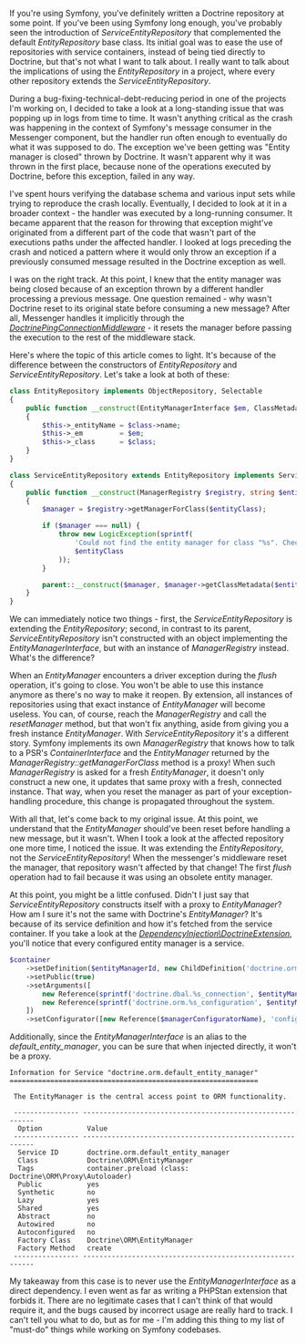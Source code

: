 [//]: # (TITLE: Using Doctrine's EntityRepository as a service is a bad idea)
[//]: # (DESCRIPTION: Why Doctrine's ServiceEntityRepository, and not EntityRepository, should be only be ever used as a service)
[//]: # (DATE: 2023-01-20)
[//]: # (TAGS: php, symfony, entity manager, service repository)

If you're using Symfony, you've definitely written a Doctrine repository at some point. If you've been using Symfony long enough, you've probably seen the introduction of *ServiceEntityRepository* that complemented the default *EntityRepository* base class. Its initial goal was to ease the use of repositories with service containers, instead of being tied directly to Doctrine, but that's not what I want to talk about. I really want to talk about the implications of using the *EntityRepository* in a project, where every other repository extends the *ServiceEntityRepository*.

During a bug-fixing-technical-debt-reducing period in one of the projects I'm working on, I decided to take a look at a long-standing issue that was popping up in logs from time to time. It wasn't anything critical as the crash was happening in the context of Symfony's message consumer in the Messenger component, but the handler run often enough to eventually do what it was supposed to do. The exception we've been getting was "Entity manager is closed" thrown by Doctrine. It wasn't apparent why it was thrown in the first place, because none of the operations executed by Doctrine, before this exception, failed in any way.

I've spent hours verifying the database schema and various input sets while trying to reproduce the crash locally. Eventually, I decided to look at it in a broader context - the handler was executed by a long-running consumer. It became apparent that the reason for throwing that exception might've originated from a different part of the code that wasn't part of the executions paths under the affected handler. I looked at logs preceding the crash and noticed a pattern where it would only throw an exception if a previously consumed message resulted in the Doctrine exception as well.

I was on the right track. At this point, I knew that the entity manager was being closed because of an exception thrown by a different handler processing a previous message. One question remained - why wasn't Doctrine reset to its original state before consuming a new message? After all, Messenger handles it implicitly through the [*DoctrinePingConnectionMiddleware*](https://github.com/symfony/doctrine-bridge/blob/5.4/Messenger/DoctrinePingConnectionMiddleware.php) - it resets the manager before passing the execution to the rest of the middleware stack.

Here's where the topic of this article comes to light. It's because of the difference between the constructors of *EntityRepository* and *ServiceEntityRepository*. Let's take a look at both of these:

```php
class EntityRepository implements ObjectRepository, Selectable
{
    public function __construct(EntityManagerInterface $em, ClassMetadata $class)
    {
        $this->_entityName = $class->name;
        $this->_em         = $em;
        $this->_class      = $class;
    }
}
```

```php
class ServiceEntityRepository extends EntityRepository implements ServiceEntityRepositoryInterface
{
    public function __construct(ManagerRegistry $registry, string $entityClass)
    {
        $manager = $registry->getManagerForClass($entityClass);

        if ($manager === null) {
            throw new LogicException(sprintf(
                'Could not find the entity manager for class "%s". Check your Doctrine configuration to make sure it is configured to load this entity’s metadata.',
                $entityClass
            ));
        }

        parent::__construct($manager, $manager->getClassMetadata($entityClass));
    }
}
```

We can immediately notice two things - first, the *ServiceEntityRepository* is extending the *EntityRepository*; second, in contrast to its parent, *ServiceEntityRepository* isn't constructed with an object implementing the *EntityManagerInterface*, but with an instance of *ManagerRegistry* instead. What's the difference?

When an *EntityManager* encounters a driver exception during the *flush* operation, it's going to close. You won't be able to use this instance anymore as there's no way to make it reopen. By extension, all instances of repositories using that exact instance of *EntityManager* will become useless.
You can, of course, reach the *ManagerRegistry* and call the *resetManager* method, but that won't fix anything, aside from giving you a fresh instance *EntityManager*. With *ServiceEntityRepository* it's a different story. Symfony implements its own *ManagerRegistry* that knows how to talk to a PSR's *ContainerInterface* and the *EntityManager* returned by the *ManagerRegistry::getManagerForClass* method is a proxy! When such *ManagerRegistry* is asked for a fresh *EntityManager*, it doesn't only construct a new one, it updates that same proxy with a fresh, connected instance. That way, when you reset the manager as part of your exception-handling procedure, this change is propagated throughout the system.

With all that, let's come back to my original issue. At this point, we understand that the *EntityManager* should've been reset before handling a new message, but it wasn't. When I took a look at the affected repository one more time, I noticed the issue. It was extending the *EntityRepository*, not the *ServiceEntityRepository*! When the messenger's middleware reset the manager, that repository wasn't affected by that change! The first *flush* operation had to fail because it was using an obsolete entity manager.

At this point, you might be a little confused. Didn't I just say that *ServiceEntityRepository* constructs itself with a proxy to *EntityManager*? How am I sure it's not the same with Doctrine's *EntityManager*? It's because of its service definition and how it's fetched from the service container. If you take a look at the [*DependencyInjection\\DoctrineExtension*](https://github.com/doctrine/DoctrineBundle/blob/2.8.x/DependencyInjection/DoctrineExtension.php), you'll notice that every configured entity manager is a service.

```php
$container
    ->setDefinition($entityManagerId, new ChildDefinition('doctrine.orm.entity_manager.abstract'))
    ->setPublic(true)
    ->setArguments([
        new Reference(sprintf('doctrine.dbal.%s_connection', $entityManager['connection'])),
        new Reference(sprintf('doctrine.orm.%s_configuration', $entityManager['name'])),
    ])
    ->setConfigurator([new Reference($managerConfiguratorName), 'configure']);
```

Additionally, since the *EntityManagerInterface* is an alias to the *default_entity_manager*, you can be sure that when injected directly, it won't be a proxy.

```
Information for Service "doctrine.orm.default_entity_manager"
=============================================================

 The EntityManager is the central access point to ORM functionality.

 ---------------- ---------------------------------------------------------- 
  Option           Value                                                     
 ---------------- ---------------------------------------------------------- 
  Service ID       doctrine.orm.default_entity_manager                       
  Class            Doctrine\ORM\EntityManager                                
  Tags             container.preload (class: Doctrine\ORM\Proxy\Autoloader)  
  Public           yes                                                       
  Synthetic        no                                                        
  Lazy             yes                                                       
  Shared           yes                                                       
  Abstract         no                                                        
  Autowired        no                                                        
  Autoconfigured   no                                                        
  Factory Class    Doctrine\ORM\EntityManager                                
  Factory Method   create                                                    
 ---------------- ----------------------------------------------------------
```

My takeaway from this case is to never use the *EntityManagerInterface* as a direct dependency. I even went as far as writing a PHPStan extension that forbids it. There are no legitimate cases that I can't think of that would require it, and the bugs caused by incorrect usage are really hard to track. I can't tell you what to do, but as for me - I'm adding this thing to my list of "must-do" things while working on Symfony codebases.
